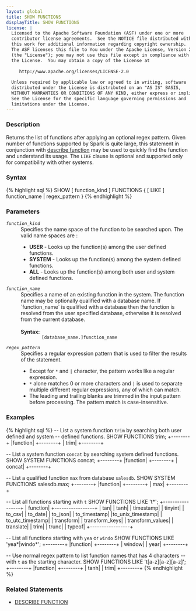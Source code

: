 ```yaml
---
layout: global
title: SHOW FUNCTIONS
displayTitle: SHOW FUNCTIONS
license: |
  Licensed to the Apache Software Foundation (ASF) under one or more
  contributor license agreements.  See the NOTICE file distributed with
  this work for additional information regarding copyright ownership.
  The ASF licenses this file to You under the Apache License, Version 2.0
  (the "License"); you may not use this file except in compliance with
  the License.  You may obtain a copy of the License at
 
     http://www.apache.org/licenses/LICENSE-2.0
 
  Unless required by applicable law or agreed to in writing, software
  distributed under the License is distributed on an "AS IS" BASIS,
  WITHOUT WARRANTIES OR CONDITIONS OF ANY KIND, either express or implied.
  See the License for the specific language governing permissions and
  limitations under the License.
---
```


### Description

Returns the list of functions after applying an optional regex pattern.
Given number of functions supported by Spark is quite large, this statement
in conjunction with [describe function](sql-ref-syntax-aux-describe-function.html)
may be used to quickly find the function and understand its usage. The `LIKE` 
clause is optional and supported only for compatibility with other systems.

### Syntax

{% highlight sql %}
SHOW [ function_kind ] FUNCTIONS { [ LIKE ] function_name | regex_pattern }
{% endhighlight %}

### Parameters

<dl>
  <dt><code><em>function_kind</em></code></dt>
  <dd>
    Specifies the name space of the function to be searched upon. The valid name spaces are :
    <ul>
      <li><b>USER</b> - Looks up the function(s) among the user defined functions.</li>
      <li><b>SYSTEM</b> - Looks up the function(s) among the system defined functions.</li>
      <li><b>ALL</b> -  Looks up the function(s) among both user and system defined functions.</li>
    </ul>
  </dd>
  <dt><code><em>function_name</em></code></dt>
  <dd>
    Specifies a name of an existing function in the system. The function name may be
    optionally qualified with a database name. If `function_name` is qualified with
    a database then the function is resolved from the user specified database, otherwise
    it is resolved from the current database.<br><br>
    <b>Syntax:</b>
      <code>
        [database_name.]function_name
      </code>
  </dd>
  <dt><code><em>regex_pattern</em></code></dt>
  <dd>
    Specifies a regular expression pattern that is used to filter the results of the
    statement.
     <ul>
       <li>Except for <code>*</code> and <code>|</code> character, the pattern works like a regular expression.</li>
       <li><code>*</code> alone matches 0 or more characters and <code>|</code> is used to separate multiple different regular expressions,
       any of which can match. </li>
       <li>The leading and trailing blanks are trimmed in the input pattern before processing. The pattern match is case-insensitive.</li>
     </ul>
  </dd>
</dl>

### Examples

{% highlight sql %}
-- List a system function `trim` by searching both user defined and system
-- defined functions.
SHOW FUNCTIONS trim;
  +--------+
  |function|
  +--------+
  |    trim|
  +--------+

-- List a system function `concat` by searching system defined functions.
SHOW SYSTEM FUNCTIONS concat;
  +--------+
  |function|
  +--------+
  |  concat|
  +--------+

-- List a qualified function `max` from database `salesdb`. 
SHOW SYSTEM FUNCTIONS salesdb.max;
  +--------+
  |function|
  +--------+
  |     max|
  +--------+

-- List all functions starting with `t`
SHOW FUNCTIONS LIKE 't*';
  +-----------------+
  |         function|
  +-----------------+
  |              tan|
  |             tanh|
  |        timestamp|
  |          tinyint|
  |           to_csv|
  |          to_date|
  |          to_json|
  |     to_timestamp|
  |to_unix_timestamp|
  | to_utc_timestamp|
  |        transform|
  |   transform_keys|
  | transform_values|
  |        translate|
  |             trim|
  |            trunc|
  |           typeof|
  +-----------------+

-- List all functions starting with `yea` or `windo`
SHOW FUNCTIONS LIKE 'yea*|windo*';
  +--------+
  |function|
  +--------+
  |  window|
  |    year|
  +--------+

-- Use normal regex pattern to list function names that has 4 characters
-- with `t` as the starting character.
SHOW FUNCTIONS LIKE 't[a-z][a-z][a-z]';
  +--------+
  |function|
  +--------+
  |    tanh|
  |    trim|
  +--------+
{% endhighlight %}

### Related Statements

 * [DESCRIBE FUNCTION](sql-ref-syntax-aux-describe-function.html)
